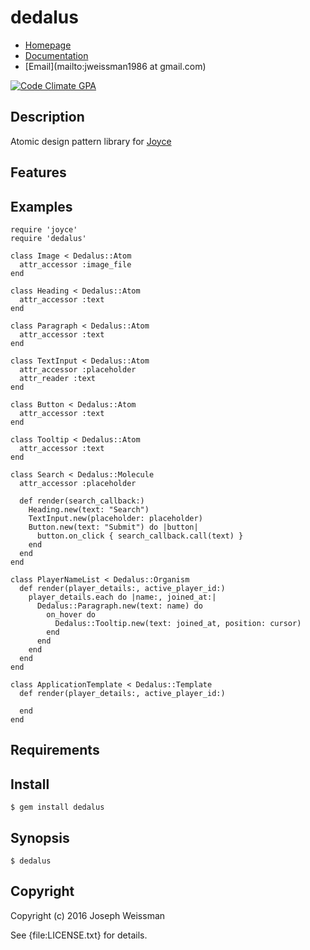 # dedalus

* [Homepage](https://rubygems.org/gems/dedalus)
* [Documentation](http://rubydoc.info/gems/dedalus/frames)
* [Email](mailto:jweissman1986 at gmail.com)

[![Code Climate GPA](https://codeclimate.com/github//dedalus/badges/gpa.svg)](https://codeclimate.com/github//dedalus)

## Description

Atomic design pattern library for [Joyce](https://github.com/deepcerulean/joyce)

## Features

## Examples

    require 'joyce'
    require 'dedalus'

    class Image < Dedalus::Atom
      attr_accessor :image_file
    end

    class Heading < Dedalus::Atom
      attr_accessor :text
    end

    class Paragraph < Dedalus::Atom
      attr_accessor :text
    end

    class TextInput < Dedalus::Atom
      attr_accessor :placeholder
      attr_reader :text
    end

    class Button < Dedalus::Atom
      attr_accessor :text
    end
   
    class Tooltip < Dedalus::Atom
      attr_accessor :text
    end

    class Search < Dedalus::Molecule
      attr_accessor :placeholder

      def render(search_callback:)
        Heading.new(text: "Search")
        TextInput.new(placeholder: placeholder)
        Button.new(text: "Submit") do |button|
          button.on_click { search_callback.call(text) }
        end
      end
    end

    class PlayerNameList < Dedalus::Organism
      def render(player_details:, active_player_id:)
        player_details.each do |name:, joined_at:|
          Dedalus::Paragraph.new(text: name) do
            on_hover do
              Dedalus::Tooltip.new(text: joined_at, position: cursor)
            end
          end
        end
      end
    end

    class ApplicationTemplate < Dedalus::Template
      def render(player_details:, active_player_id:)

      end
    end


## Requirements

## Install

    $ gem install dedalus

## Synopsis

    $ dedalus

## Copyright

Copyright (c) 2016 Joseph Weissman

See {file:LICENSE.txt} for details.
